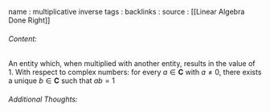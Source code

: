 name : multiplicative inverse
tags : 
backlinks : 
source : [[Linear Algebra Done Right]]

###### Content:
An entity which, when multiplied with another entity, results in the value of 1.
With respect to complex numbers:
for every $a \in \textbf{C}$ with $a \neq 0$, there exists a unique $b \in \textbf{C}$ such that $ab = 1$


###### Additional Thoughts:

